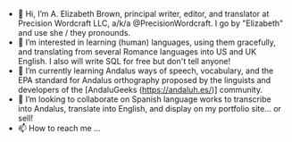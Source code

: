 - 👋 Hi, I’m A. Elizabeth Brown, principal writer, editor, and translator at Precision Wordcraft LLC, a/k/a @PrecisionWordcraft. I go by "Elizabeth" and use she / they pronounds.
- 👀 I’m interested in learning (human) languages, using them gracefully, and translating from several Romance languages into US and UK English. I also will write SQL for free but don't tell anyone!
- 🌱 I’m currently learning Andalus ways of speech, vocabulary, and the EPA standard for Andalus orthography proposed by the linguists and developers of the [AndaluGeeks (https://andaluh.es/)] community. 
- 💞️ I’m looking to collaborate on Spanish language works to transcribe into Andalus, translate into English, and display on my portfolio site... or sell! 
- 📫 How to reach me ... 

<!---
PrecisionWordcraft/PrecisionWordcraft is a ✨ special ✨ repository because its `README.md` (this file) appears on your GitHub profile.
You can click the Preview link to take a look at your changes.
--->
